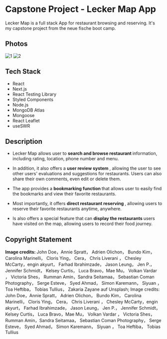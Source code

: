 # Capstone Project - Lecker Map App

Lecker Map is a full stack App for restaurant browsing and reserving. It's my capstone project from the neue fische boot camp.

## Photos
![1](https://user-images.githubusercontent.com/123362292/233955436-deba400f-c0b8-4498-bd03-6e2164ce5c51.png)
![2](https://user-images.githubusercontent.com/123362292/233954485-242fb528-0026-4c38-bb85-72685fb00ba3.png)



## Tech Stack
- React
- Next.js
- React Testing Library
- Styled Components
- Node.js
- MongoDB Atlas
- Mongoose
- React Leaflet
- useSWR

## Description

- Lecker Map allows user to <b> search and browse restaurant </b> information, including rating, location, phone number and menu.

- In addition, it also offers a <b> user review system </b>, allowing the user to see other users' evaluations and suggestions for restaurants. Users can also share their own comments, even edit or delete them.

- The app provides a <b> bookmarking function </b> that allows user to easily find the bookmarks and view their favorite restaurants.

- Most importantly, it offers <b> direct restaurant reserving </b> , allowing users to reserve their favorite restaurants anytime, anywhere. 

- Is also offers a special feature that can <b> display the restaurants </b> users have visited on the map, allowing users to record their food journey.

## Copyright Statement
<b> Image credits: </b> John Doe，Annie Spratt， Adrien Olichon， Bundo Kim， Carolina Marinelli， Cloris Ying， Cera， Chris Liverani ， Chesley McCarty，engin akyurt， Farhad Ibrahimzade， Jason Leung， Jen P.， Jennifer Schmidt， Kelsey Curtis， Luca Bravo，Mae Mu， Volkan Vardar ， Victoria Shes， Rumman Amin，Sandra Seitamaa， Sebastian Coman Photography， Serge Esteve， Syed Ahmad， Simon Karemann， Siyuan ， Toa Heftiba， Tobias Tullius， Zakaria Zayane auf Unsplash;
Image credits: John Doe，Annie Spratt， Adrien Olichon， Bundo Kim， Carolina Marinelli， Cloris Ying， Cera， Chris Liverani ， Chesley McCarty，engin akyurt， Farhad Ibrahimzade， Jason Leung， Jen P.， Jennifer Schmidt， Kelsey Curtis， Luca Bravo，Mae Mu， Volkan Vardar ， Victoria Shes， Rumman Amin，Sandra Seitamaa， Sebastian Coman Photography， Serge Esteve， Syed Ahmad， Simon Karemann， Siyuan ， Toa Heftiba， Tobias Tullius


